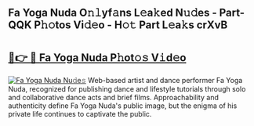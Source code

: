 ## Fa Yoga Nuda O𝚗𝚕yf𝚊ns L𝚎a𝚔ed N𝚞𝚍es - Part-QQK P𝚑𝚘tos Vi𝚍𝚎o - H𝚘𝚝 Part L𝚎a𝚔s crXvB

# <h2><a href="http://kf3082v.oniu.top/?m=Fa+Yoga+Nuda">🔗👉 🔴 Fa Yoga Nuda P𝚑ot𝚘𝚜 V𝚒d𝚎o</a></h2>

[![Fa Yoga Nuda Nu𝚍e𝚜](https://i.imgur.com/0qMVB7G.gif)](http://kf3082v.oniu.top/?m=Fa+Yoga+Nuda)
Web-based artist and dance performer Fa Yoga Nuda, recognized for publishing dance and lifestyle tutorials through solo and collaborative dance acts and brief films. Approachability and authenticity define Fa Yoga Nuda's public image, but the enigma of his private life continues to captivate the public.  
